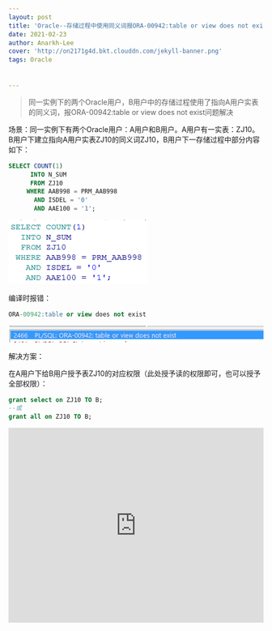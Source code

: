 ```yaml
---
layout: post
title: 'Oracle--存储过程中使用同义词报ORA-00942:table or view does not exist问题'
date: 2021-02-23
author: Anarkh-Lee
cover: 'http://on2171g4d.bkt.clouddn.com/jekyll-banner.png'
tags: Oracle


---
```


> 同一实例下的两个Oracle用户，B用户中的存储过程使用了指向A用户实表的同义词，报ORA-00942:table or view does not exist问题解决

场景：同一实例下有两个Oracle用户：A用户和B用户。A用户有一实表：ZJ10。B用户下建立指向A用户实表ZJ10的同义词ZJ10，B用户下一存储过程中部分内容如下：

```sql
SELECT COUNT(1)
      INTO N_SUM
      FROM ZJ10
     WHERE AAB998 = PRM_AAB998
       AND ISDEL = '0'
       AND AAE100 = '1';
```

![](.\img\Oracle\2.png)

编译时报错：

```sql
ORA-00942:table or view does not exist
```

![](.\img\Oracle\1.png)

解决方案：

在A用户下给B用户授予表ZJ10的对应权限（此处授予读的权限即可，也可以授予全部权限）：

```sql
grant select on ZJ10 TO B;
--或
grant all on ZJ10 TO B;
```



<iframe type="text/html" width="100%" height="385" src="http://www.youtube.com/embed/gfmjMWjn-Xg" frameborder="0"></iframe>